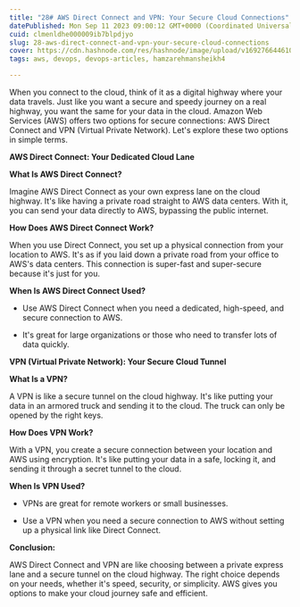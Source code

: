 ```yaml
---
title: "28# AWS Direct Connect and VPN: Your Secure Cloud Connections"
datePublished: Mon Sep 11 2023 09:00:12 GMT+0000 (Coordinated Universal Time)
cuid: clmenldhe000009ib7blpdjyo
slug: 28-aws-direct-connect-and-vpn-your-secure-cloud-connections
cover: https://cdn.hashnode.com/res/hashnode/image/upload/v1692766446105/2134df3a-135c-4298-8ce6-c52416000861.jpeg
tags: aws, devops, devops-articles, hamzarehmansheikh4

---
```


When you connect to the cloud, think of it as a digital highway where your data travels. Just like you want a secure and speedy journey on a real highway, you want the same for your data in the cloud. Amazon Web Services (AWS) offers two options for secure connections: AWS Direct Connect and VPN (Virtual Private Network). Let's explore these two options in simple terms.

**AWS Direct Connect: Your Dedicated Cloud Lane**

**What Is AWS Direct Connect?**

Imagine AWS Direct Connect as your own express lane on the cloud highway. It's like having a private road straight to AWS data centers. With it, you can send your data directly to AWS, bypassing the public internet.

**How Does AWS Direct Connect Work?**

When you use Direct Connect, you set up a physical connection from your location to AWS. It's as if you laid down a private road from your office to AWS's data centers. This connection is super-fast and super-secure because it's just for you.

**When Is AWS Direct Connect Used?**

* Use AWS Direct Connect when you need a dedicated, high-speed, and secure connection to AWS.
    
* It's great for large organizations or those who need to transfer lots of data quickly.
    

**VPN (Virtual Private Network): Your Secure Cloud Tunnel**

**What Is a VPN?**

A VPN is like a secure tunnel on the cloud highway. It's like putting your data in an armored truck and sending it to the cloud. The truck can only be opened by the right keys.

**How Does VPN Work?**

With a VPN, you create a secure connection between your location and AWS using encryption. It's like putting your data in a safe, locking it, and sending it through a secret tunnel to the cloud.

**When Is VPN Used?**

* VPNs are great for remote workers or small businesses.
    
* Use a VPN when you need a secure connection to AWS without setting up a physical link like Direct Connect.
    

**Conclusion:**

AWS Direct Connect and VPN are like choosing between a private express lane and a secure tunnel on the cloud highway. The right choice depends on your needs, whether it's speed, security, or simplicity. AWS gives you options to make your cloud journey safe and efficient.